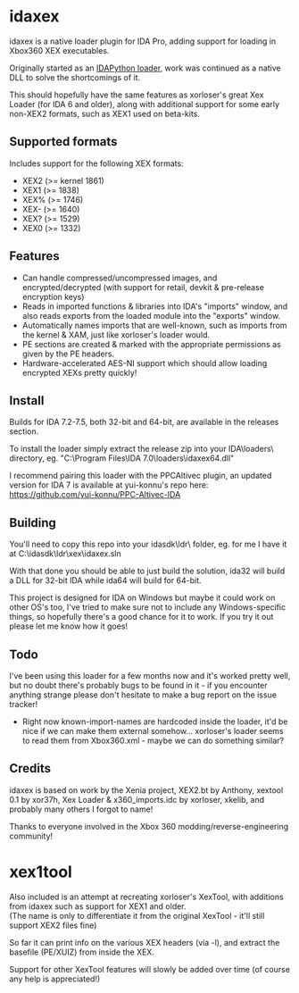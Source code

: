 # idaxex

idaxex is a native loader plugin for IDA Pro, adding support for loading in Xbox360 XEX executables.

Originally started as an [IDAPython loader](https://github.com/emoose/reversing/blob/master/xbox360.py), work was continued as a native DLL to solve the shortcomings of it.

This should hopefully have the same features as xorloser's great Xex Loader (for IDA 6 and older), along with additional support for some early non-XEX2 formats, such as XEX1 used on beta-kits.

## Supported formats

Includes support for the following XEX formats:
- XEX2 (>= kernel 1861)
- XEX1 (>= 1838)
- XEX% (>= 1746)
- XEX- (>= 1640)
- XEX? (>= 1529)
- XEX0 (>= 1332)

## Features

- Can handle compressed/uncompressed images, and encrypted/decrypted (with support for retail, devkit & pre-release encryption keys)
- Reads in imported functions & libraries into IDA's "imports" window, and also reads exports from the loaded module into the "exports" window.
- Automatically names imports that are well-known, such as imports from the kernel & XAM, just like xorloser's loader would.
- PE sections are created & marked with the appropriate permissions as given by the PE headers.
- Hardware-accelerated AES-NI support which should allow loading encrypted XEXs pretty quickly!

## Install
Builds for IDA 7.2-7.5, both 32-bit and 64-bit, are available in the releases section.

To install the loader simply extract the release zip into your IDA\loaders\ directory, eg. "C:\Program Files\IDA 7.0\loaders\idaxex64.dll"

I recommend pairing this loader with the PPCAltivec plugin, an updated version for IDA 7 is available at yui-konnu's repo here: https://github.com/yui-konnu/PPC-Altivec-IDA

## Building
You'll need to copy this repo into your idasdk\ldr\ folder, eg. for me I have it at C:\idasdk\ldr\xex\idaxex.sln

With that done you should be able to just build the solution, ida32 will build a DLL for 32-bit IDA while ida64 will build for 64-bit.

This project is designed for IDA on Windows but maybe it could work on other OS's too, I've tried to make sure not to include any Windows-specific things, so hopefully there's a good chance for it to work. If you try it out please let me know how it goes!

## Todo

I've been using this loader for a few months now and it's worked pretty well, but no doubt there's probably bugs to be found in it - if you encounter anything strange please don't hesitate to make a bug report on the issue tracker!

- Right now known-import-names are hardcoded inside the loader, it'd be nice if we can make them external somehow... xorloser's loader seems to read them from Xbox360.xml - maybe we can do something similar?

## Credits
idaxex is based on work by the Xenia project, XEX2.bt by Anthony, xextool 0.1 by xor37h, Xex Loader & x360_imports.idc by xorloser, xkelib, and probably many others I forgot to name!

Thanks to everyone involved in the Xbox 360 modding/reverse-engineering community!

# xex1tool
Also included is an attempt at recreating xorloser's XexTool, with additions from idaxex such as support for XEX1 and older.  
(The name is only to differentiate it from the original XexTool - it'll still support XEX2 files fine)

So far it can print info on the various XEX headers (via -l), and extract the basefile (PE/XUIZ) from inside the XEX.

Support for other XexTool features will slowly be added over time (of course any help is appreciated!)
